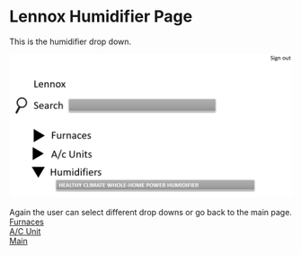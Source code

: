 # Lennox Humidifier Page
This is the humidifier drop down.

![LennoxHumidifier](https://github.com/RC11B/HVAC-Project/blob/master/Wire%20Frame/pictures/Lennox4.png)

Again the user can select different drop downs or go back to the main page.
<br>
[Furnaces](LennoxFurnaces.md)
<br>
[A/C Unit](LennoxAC-Units.md)
<br>
[Main](MainPage.md)
